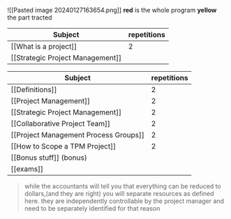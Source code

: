 
![[Pasted image 20240127163654.png]]
**red** is the whole program 
**yellow** the part tracted 



| Subject | repetitions |
| ---- | ---- |
| [[What is a project]] | 2 |
| [[Strategic Project Management]] |  |



| Subject | repetitions |
| ---- | ---- |
| [[Definitions]] | 2 |
| [[Project Management]] | 2 |
| [[Strategic Project Management]] | 2 |
| [[Collaborative Project Team]] | 2 |
| [[Project Management Process Groups]] | 2 |
| [[How to Scope a TPM Project]] | 2 |
| [[Bonus stuff]] (bonus) |  |
| [[exams]] |  |


>while the accountants will tell you that everything can be reduced to dollars,(and they are right) you will separate resources as defined here. they are independently controllable by the project manager and need to be separately identified for that reason 

